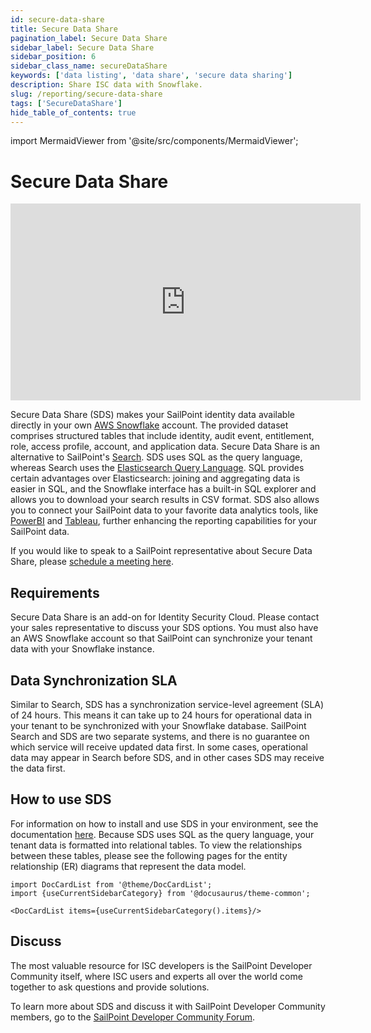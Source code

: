 ```yaml
---
id: secure-data-share
title: Secure Data Share
pagination_label: Secure Data Share
sidebar_label: Secure Data Share
sidebar_position: 6
sidebar_class_name: secureDataShare
keywords: ['data listing', 'data share', 'secure data sharing']
description: Share ISC data with Snowflake.
slug: /reporting/secure-data-share
tags: ['SecureDataShare']
hide_table_of_contents: true
---
```


import MermaidViewer from '@site/src/components/MermaidViewer';

# Secure Data Share

<div class="text--center">
<iframe width="560" height="315" src="https://www.youtube.com/embed/Q-XZtjuv6XY?si=8o9qou1lEGsTx-Se" title="YouTube video player" frameborder="0" allow="accelerometer; autoplay; clipboard-write; encrypted-media; gyroscope; picture-in-picture; web-share" allowfullscreen></iframe>
</div>

Secure Data Share (SDS) makes your SailPoint identity data available directly in your own [AWS Snowflake](https://aws.amazon.com/financial-services/partner-solutions/snowflake/) account. The provided dataset comprises structured tables that include identity, audit event, entitlement, role, access profile, account, and application data. Secure Data Share is an alternative to SailPoint's [Search](https://documentation.sailpoint.com/saas/help/search/index.html). SDS uses SQL as the query language, whereas Search uses the [Elasticsearch Query Language](https://www.elastic.co/guide/en/elasticsearch/reference/current/query-dsl.html). SQL provides certain advantages over Elasticsearch: joining and aggregating data is easier in SQL, and the Snowflake interface has a built-in SQL explorer and allows you to download your search results in CSV format. SDS also allows you to connect your SailPoint data to your favorite data analytics tools, like [PowerBI](https://learn.microsoft.com/en-us/power-bi/connect-data/service-connect-snowflake) and [Tableau](https://help.tableau.com/current/pro/desktop/en-us/examples_snowflake.htm), further enhancing the reporting capabilities for your SailPoint data.

If you would like to speak to a SailPoint representative about Secure Data Share, please [schedule a meeting here](https://calendly.com/jordan-mandernach/secure_data_share).

## Requirements

Secure Data Share is an add-on for Identity Security Cloud. Please contact your sales representative to discuss your SDS options. You must also have an AWS Snowflake account so that SailPoint can synchronize your tenant data with your Snowflake instance.

## Data Synchronization SLA

Similar to Search, SDS has a synchronization service-level agreement (SLA) of 24 hours. This means it can take up to 24 hours for operational data in your tenant to be synchronized with your Snowflake database. SailPoint Search and SDS are two separate systems, and there is no guarantee on which service will receive updated data first. In some cases, operational data may appear in Search before SDS, and in other cases SDS may receive the data first.

## How to use SDS

For information on how to install and use SDS in your environment, see the documentation [here](https://documentation.sailpoint.com/saas/help/secure_data_share/secure_data_share.html). Because SDS uses SQL as the query language, your tenant data is formatted into relational tables. To view the relationships between these tables, please see the following pages for the entity relationship (ER) diagrams that represent the data model.

```mdx-code-block
import DocCardList from '@theme/DocCardList';
import {useCurrentSidebarCategory} from '@docusaurus/theme-common';

<DocCardList items={useCurrentSidebarCategory().items}/>
```

## Discuss
The most valuable resource for ISC developers is the SailPoint Developer Community itself, where ISC users and experts all over the world come together to ask questions and provide solutions. 

To learn more about SDS and discuss it with SailPoint Developer Community members, go to the [SailPoint Developer Community Forum](https://developer.sailpoint.com/discuss/c/identity-security-cloud/6). 